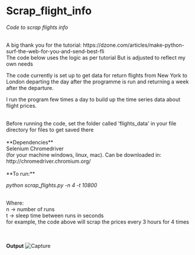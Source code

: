 # Scrap_flight_info
 *Code to scrap flights info*
 
<br>
A big thank you for the tutorial:  https://dzone.com/articles/make-python-surf-the-web-for-you-and-send-best-fli 
<br>
The code below uses the logic as per tutorial
But is adjusted to reflect my own needs
 
<br> 

The code currently is set up to get data for return flights from New York to London 
departing the day after the programme is run and returning a week after the departure.

I run the program few times a day to build up the time series data about flight prices.

<br>
Before running the code, set the folder called 'flights_data' in your file directory for files to get saved there <br>

<br>
**Dependencies** 
<br>
Selenium
Chromedriver <br>
(for your machine windows, linux, mac). Can be downloaded in:
http://chromedriver.chromium.org/ <br>



<br>
**To run:** <br>

*python scrap_flights.py -n 4 -t 10800*

<br>
Where: <br>
n -> number of runs <br>
t -> sleep time between runs in seconds <br>
for example, the code above will scrap the prices every 3 hours for 4 times <br>

<br>
<br>

**Output**
![Capture](https://user-images.githubusercontent.com/31029142/60921084-b4ca5180-a267-11e9-9c49-0f49866d503c.PNG)
